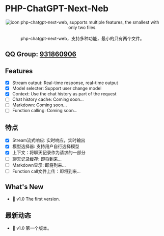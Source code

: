 # PHP-ChatGPT-Next-Neb
<div align="center">
<img src="./nextweb.jpg" alt="icon"/>
php-chatgpt-next-web, supports multiple features, the smallest with only two files.<br><br>
php-chatgpt-next-web，支持多种功能，最小的只有两个文件。</div>

## QQ Group: [931860906](https://qm.qq.com/q/JUExdF2FuS)

## Features
- [x] Stream output: Real-time response, real-time output
- [x] Model selecter: Support user change model
- [x] Context: Use the chat history as part of the request
- [ ] Chat history cache: Coming soon…
- [ ] Markdown: Coming soon…
- [ ] Function calling: Coming soon…

## 特点
- [x] Stream流式响应: 实时响应，实时输出
- [x] 模型选择器: 支持用户自行选择模型
- [x] 上下文：将聊天记录作为请求的一部分
- [ ] 聊天记录缓存: 即将到来…
- [ ] Markdown显示: 即将到来…
- [ ] Function call文件上传：即将到来…

## What's New

- 🚀 v1.0 The first version.

## 最新动态

- 🚀 v1.0 第一个版本。
